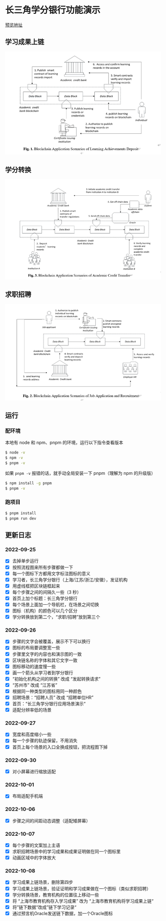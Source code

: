 # 长三角学分银行功能演示

[预览地址](https://montecarloclub.github.io/bank)

## 学习成果上链

![alt](./charts/lad.png)


## 学分转换

![alt](./charts/act.png)


## 求职招聘

![alt](./charts/jar.png)


## 运行

### 配环境

本地有 node 和 npm、pnpm 的环境，运行以下指令查看版本

``` bash
$ node -v
$ npm -v
$ pnpm -v
```

如果 `pnpm -v` 报错的话，就手动全局安装一下 pnpm（理解为 npm 的升级版）

```bash
$ npm install -g pnpm
$ pnpm -v
```

### 跑项目

``` bash
$ pnpm install
$ pnpm run dev
```

## 更新日志

### 2022-09-25

- [x] 去掉单步运行
- [x] 按照流程图来所有步骤都做一下
- [x] 每一个图标下方都用文字标注图标的意义
- [x] 学习者，长三角学分银行（上海/江苏/浙江/安徽），发证机构
- [x] 用虚线框把区块链框起来
- [x] 每个步骤之间的间隔久一些（3 秒）
- [x] 首页上加个标题：长三角学分银行
- [x] 每个场景上面加一个导航栏，在场景之间切换
- [x] 图标（机构）的颜色可以几个区分
- [x] 学分转换放到第二个，“求职/招聘”放到第三个

### 2022-09-26

- [x] 步骤的文字会被覆盖，展示不下可以换行
- [x] 图标的布局要调整宽一些
- [x] 步骤里文字的内容也和演示图的一致
- [x] 区块链名称的字体和其它文字一致
- [x] 图标移动的速度慢一些
- [x] 画一个箭头从学习者到学分银行
- [x] “初始化机构之间的转换” 改成 “发起转换请求”
- [x] “苏州市” 改成 “江苏省”
- [x] 根据同一种类型的图标用同一种颜色
- [x] 招聘场景：“招聘人员” 改成 “招聘单位HR”
- [x] 首页：“长三角学分银行应用场景演示“
- [x] 适配分辨率低的场景

### 2022-09-27

- [x] 宽度和高度缩小一些
- [x] 每一个步骤的轨迹保留，不用消失
- [x] 首页上每个场景的入口全换成按钮，把流程图下掉

### 2022-09-30

- [x] 对小屏幕进行缩放适配

### 2022-10-01

- [x] 布局适配手机端

### 2022-10-06

- [x] 步骤之间的间距动态调整（适配矮屏幕）

### 2022-10-07

- [x] 每个步骤的文案加上主语
- [x] 求职招聘场景中的学习成果和成果证明做在同一个图标里
- [x] 动画区域中的字体放大

### 2022-10-08

- [x] 学习成果上链场景，删除第四步
- [x] 学习成果上链场景，验证证明和学习成果做在一个图标（类似求职招聘）
- [x] 学分转换场景，教育机构的位置往上移动一些
- [x] 将 “上海市教育机构存入学习成果” 改为 “上海市教育机构将学习成果上链“
- [x] 将”链下数据“改成”链下学习记录“
- [x] 通过预言机Oracle发送链下数据，加一个Oracle图标